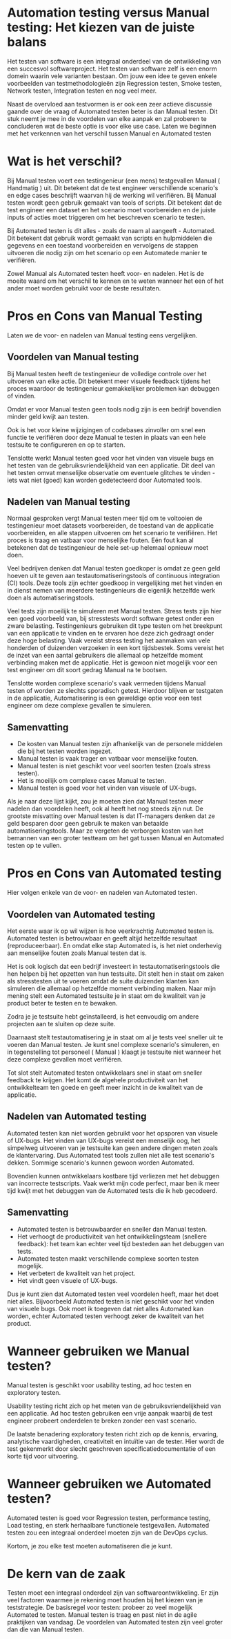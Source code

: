 # Automation testing versus Manual testing: Het kiezen van de juiste balans

Het testen van software is een integraal onderdeel van de ontwikkeling van een succesvol softwareproject. Het testen van software zelf is een enorm domein waarin vele varianten bestaan. Om jouw een idee te geven enkele voorbeelden van testmethodologieën zijn Regression testen, Smoke testen, Network testen, Integration testen en nog veel meer. 

Naast de overvloed aan testvormen is er ook een zeer actieve discussie gaande over de vraag of Automated testen beter is dan Manual testen. Dit stuk neemt je mee in de voordelen van elke aanpak en zal proberen te concluderen wat de beste optie is voor elke use case. Laten we beginnen met het verkennen van het verschil tussen Manual en Automated testen

# Wat is het verschil?

Bij Manual testen voert een testingenieur (een mens) testgevallen Manual ( Handmatig ) uit. Dit betekent dat de test engineer verschillende scenario's en edge cases beschrijft waarvan hij de werking wil verifiëren. Bij Manual testen wordt geen gebruik gemaakt van tools of scripts. Dit betekent dat de test engineer een dataset en het scenario moet voorbereiden en de juiste inputs of acties moet triggeren om het beschreven scenario te testen.

Bij Automated testen is dit alles - zoals de naam al aangeeft - Automated. Dit betekent dat gebruik wordt gemaakt van scripts en hulpmiddelen die gegevens en een toestand voorbereiden en vervolgens de stappen uitvoeren die nodig zijn om het scenario op een Automatede manier te verifiëren.

Zowel Manual als Automated testen heeft voor- en nadelen. Het is de moeite waard om het verschil te kennen en te weten wanneer het een of het ander moet worden gebruikt voor de beste resultaten.

# Pros en Cons van Manual Testing

Laten we de voor- en nadelen van Manual testing eens vergelijken.

## Voordelen van Manual testing

Bij Manual testen heeft de testingenieur de volledige controle over het uitvoeren van elke actie. Dit betekent meer visuele feedback tijdens het proces waardoor de testingenieur gemakkelijker problemen kan debuggen of vinden. 

Omdat er voor Manual testen geen tools nodig zijn is een bedrijf bovendien minder geld kwijt aan testen. 

Ook is het voor kleine wijzigingen of codebases zinvoller om snel een functie te verifiëren door deze Manual te testen in plaats van een hele testsuite te configureren en op te starten.

Tenslotte werkt Manual testen goed voor het vinden van visuele bugs en het testen van de gebruiksvriendelijkheid van een applicatie. Dit deel van het testen omvat menselijke observatie om eventuele glitches te vinden - iets wat niet (goed) kan worden gedetecteerd door Automated tools.


## Nadelen van Manual testing

Normaal gesproken vergt Manual testen meer tijd om te voltooien de testingenieur moet datasets voorbereiden, de toestand van de applicatie voorbereiden, en alle stappen uitvoeren om het scenario te verifiëren. Het proces is traag en vatbaar voor menselijke fouten. Eén fout kan al betekenen dat de testingenieur de hele set-up helemaal opnieuw moet doen.

Veel bedrijven denken dat Manual testen goedkoper is omdat ze geen geld hoeven uit te geven aan testautomatiseringstools of continuous integration (CI) tools. Deze tools zijn echter goedkoop in vergelijking met het vinden en in dienst nemen van meerdere testingenieurs die eigenlijk hetzelfde werk doen als automatiseringstools.

Veel tests zijn moeilijk te simuleren met Manual testen. Stress tests zijn hier een goed voorbeeld van, bij stresstests wordt software getest onder een zware belasting. Testingenieurs gebruiken dit type testen om het breekpunt van een applicatie te vinden en te ervaren hoe deze zich gedraagt onder deze hoge belasting. Vaak vereist stress testing het aanmaken van vele honderden of duizenden verzoeken in een kort tijdsbestek. Soms vereist het de inzet van een aantal gebruikers die allemaal op hetzelfde moment verbinding maken met de applicatie. Het is gewoon niet mogelijk voor een test engineer om dit soort gedrag Manual na te bootsen.

Tenslotte worden complexe scenario's vaak vermeden tijdens Manual testen of worden ze slechts sporadisch getest. Hierdoor blijven er testgaten in de applicatie, Automatisering is een geweldige optie voor een test engineer om deze complexe gevallen te simuleren.


## Samenvatting

* De kosten van Manual testen zijn afhankelijk van de personele middelen die bij het testen worden ingezet.
* Manual testen is vaak trager en vatbaar voor menselijke fouten.
* Manual testen is niet geschikt voor veel soorten testen (zoals stress testen).
* Het is moeilijk om complexe cases Manual te testen.
* Manual testen is goed voor het vinden van visuele of UX-bugs.

Als je naar deze lijst kijkt, zou je moeten zien dat Manual testen meer nadelen dan voordelen heeft, ook al heeft het nog steeds zijn nut. De grootste misvatting over Manual testen is dat IT-managers denken dat ze geld besparen door geen gebruik te maken van betaalde automatiseringstools. Maar ze vergeten de verborgen kosten van het bemannen van een groter testteam om het gat tussen Manual en Automated testen op te vullen.

# Pros en Cons van Automated testing

Hier volgen enkele van de voor- en nadelen van Automated testen.

## Voordelen van Automated testing

Het eerste waar ik op wil wijzen is hoe veerkrachtig Automated testen is. Automated testen is betrouwbaar en geeft altijd hetzelfde resultaat (reproduceerbaar). En omdat elke stap Automated is, is het niet onderhevig aan menselijke fouten zoals Manual testen dat is.

Het is ook logisch dat een bedrijf investeert in testautomatiseringstools die hen helpen bij het opzetten van hun testsuite. Dit stelt hen in staat om zaken als stresstesten uit te voeren omdat de suite duizenden klanten kan simuleren die allemaal op hetzelfde moment verbinding maken. Naar mijn mening stelt een Automated testsuite je in staat om de kwaliteit van je product beter te testen en te bewaken.

Zodra je je testsuite hebt geïnstalleerd, is het eenvoudig om andere projecten aan te sluiten op deze suite.

Daarnaast stelt testautomatisering je in staat om al je tests veel sneller uit te voeren dan Manual testen. Je kunt snel complexe scenario's simuleren, en in tegenstelling tot personeel ( Manual ) klaagt je testsuite niet wanneer het deze complexe gevallen moet verifiëren.

Tot slot stelt Automated testen ontwikkelaars snel in staat om sneller feedback te krijgen. Het komt de algehele productiviteit van het ontwikkelteam ten goede en geeft meer inzicht in de kwaliteit van de applicatie.

## Nadelen van Automated testing

Automated testen kan niet worden gebruikt voor het opsporen van visuele of UX-bugs. Het vinden van UX-bugs vereist een menselijk oog, het simpelweg uitvoeren van je testsuite kan geen andere dingen meten zoals de klantervaring. Dus Automated test tools zullen niet alle test scenario's dekken. Sommige scenario's kunnen gewoon worden Automated.

Bovendien kunnen ontwikkelaars kostbare tijd verliezen met het debuggen van incorrecte testscripts. Vaak werkt mijn code perfect, maar ben ik meer tijd kwijt met het debuggen van de Automated tests die ik heb gecodeerd.

## Samenvatting

* Automated testen is betrouwbaarder en sneller dan Manual testen.
* Het verhoogt de productiviteit van het ontwikkelingsteam (snellere feedback): het team kan echter veel tijd besteden aan het debuggen van tests.
* Automated testen maakt verschillende complexe soorten testen mogelijk.
* Het verbetert de kwaliteit van het project.
* Het vindt geen visuele of UX-bugs.

Dus je kunt zien dat Automated testen veel voordelen heeft, maar het doet niet alles. Bijvoorbeeld Automated testen is niet geschikt voor het vinden van visuele bugs. Ook moet ik toegeven dat niet alles Automated kan worden, echter Automated testen verhoogt zeker de kwaliteit van het product.

# Wanneer gebruiken we Manual testen?

Manual testen is geschikt voor usability testing, ad hoc testen en exploratory testen.

Usability testing richt zich op het meten van de gebruiksvriendelijkheid van een applicatie. Ad hoc testen gebruiken een vrije aanpak waarbij de test engineer probeert onderdelen te breken zonder een vast scenario. 

De laatste benadering exploratory testen richt zich op de kennis, ervaring, analytische vaardigheden, creativiteit en intuïtie van de tester. Hier wordt de test gekenmerkt door slecht geschreven specificatiedocumentatie of een korte tijd voor uitvoering. 

# Wanneer gebruiken we Automated testen?

Automated testen is goed voor Regression testen, performance testing, Load testing, en sterk herhaalbare functionele testgevallen. Automated testen zou een integraal onderdeel moeten zijn van de DevOps cyclus. 

Kortom, je zou elke test moeten automatiseren die je kunt.

# De kern van de zaak

Testen moet een integraal onderdeel zijn van softwareontwikkeling. Er zijn veel factoren waarmee je rekening moet houden bij het kiezen van je teststrategie. De basisregel voor testen: probeer zo veel mogelijk Automated te testen. Manual testen is traag en past niet in de agile praktijken van vandaag. De voordelen van Automated testen zijn veel groter dan die van Manual testen.